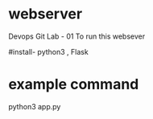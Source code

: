 # webserver
Devops Git Lab - 01
To run this websever 

#install-
python3 , Flask 


# example command
python3 app.py 
